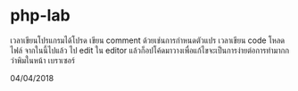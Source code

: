 # php-lab
เวลาเขียนโปรแกรมได้โปรด เขียน comment ด้วยเช่นการกำหนดตัวแปร
เวลาเขียน code โหลดไฟล์ จากในนี้ไปแล้ว ไป edit ใน editor แล้วก็อปโค้ดมาวางเพื่อแก้ไขจะเป็นการง่ายต่อการทำมากกว่าพิมในหน้า เบราเซอร์

04/04/2018

